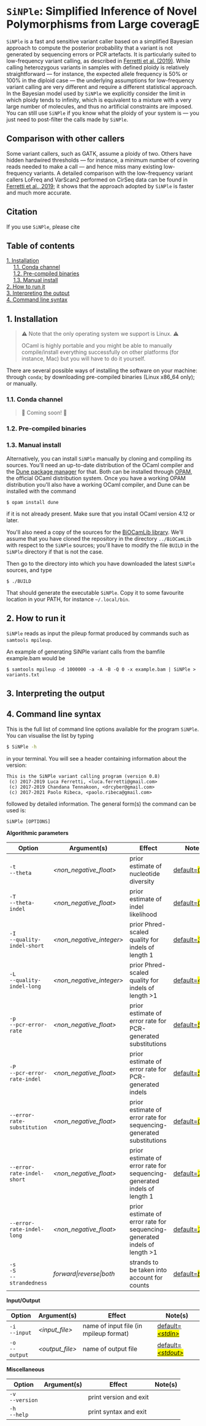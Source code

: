 # `SiNPle`: Simplified Inference of Novel Polymorphisms from Large coveragE

`SiNPle` is a fast and sensitive variant caller based on a simplified Bayesian approach to compute the posterior probability that a variant is not generated by sequencing errors or PCR artefacts. It is particularly suited to low-frequency variant calling, as described in [Ferretti et al. (2019)](https://www.mdpi.com/2073-4425/10/8/561/htm). While calling heterozygous variants in samples with defined ploidy is relatively straightforward &mdash; for instance, the expected allele frequency is 50% or 100% in the diploid case &mdash; the underlying assumptions for low-frequency variant calling are very different and require a different statistical approach.
In the Bayesian model used by `SiNPle` we explicitly consider the limit in which ploidy tends to infinity, which is equivalent to a mixture with a very large number of molecules, and thus no artificial constraints are imposed. You can still use `SiNPle` if you know what the ploidy of your system is &mdash; you just need to post-filter the calls made by `SiNPle`.

## Comparison with other callers

Some variant callers, such as GATK, assume a ploidy of two. Others have hidden hardwired thresholds &mdash; for instance, a minimum number of covering reads needed to make a call &mdash; and hence miss many existing low-frequency variants. A detailed comparison with the low-frequency variant callers LoFreq and VarScan2 performed on CirSeq data can be found in [Ferretti et al., 2019](https://www.mdpi.com/2073-4425/10/8/561/htm); it shows that the approach adopted by `SiNPle` is faster and much more accurate.

## Citation

If you use `SiNPle`, please cite

## Table of contents

[1. Installation](#1-installation)<br>
&emsp; [1.1. Conda channel](#11-conda-channel)<br>
&emsp; [1.2. Pre-compiled binaries](#12-pre-compiled-binaries)<br>
&emsp; [1.3. Manual install](#13-manual-install)<br>
[2. How to run it](#2-how-to-run-it)<br>
[3. Interpreting the output](#3-interpreting-the-output)<br>
[4. Command line syntax](#4-command-line-syntax)<br>

## 1. Installation

> :warning: Note that the only operating system we support is Linux. :warning:
>
> OCaml is highly portable and you might be able to manually compile/install everything successfully on other platforms (for instance, Mac) but you will have to do it yourself. 

There are several possible ways of installing the software on your machine: through `conda`; by downloading pre-compiled binaries (Linux x86_64 only); or manually.

### 1.1. Conda channel

> :construction: Coming soon! :construction:

### 1.2. Pre-compiled binaries 

### 1.3. Manual install

Alternatively, you can install `SiNPle` manually by cloning and compiling its sources. You'll need an up-to-date distribution of the OCaml compiler and the [Dune package manager](https://github.com/ocaml/dune) for that. Both can be installed through [OPAM](https://opam.ocaml.org/), the official OCaml distribution system. Once you have a working OPAM distribution you'll also have a working OCaml compiler, and Dune can be installed with the command
```
$ opam install dune
```
if it is not already present. Make sure that you install OCaml version 4.12 or later.

You'll also need a copy of the sources for the [BiOCamLib library](https://github.com/PaoloRibeca/BiOCamLib). We'll assume that you have cloned the repository in the directory `../BiOCamLib` with respect to the `SiNPle` sources; you'll have to modify the file `BUILD` in the `SiNPle` directory if that is not the case.

Then go to the directory into which you have downloaded the latest `SiNPle` sources, and type
```
$ ./BUILD
```

That should generate the executable `SiNPle`. Copy it to some favourite location in your PATH, for instance `~/.local/bin`.

## 2. How to run it

`SiNPle` reads as input the pileup format produced by commands such as `samtools mpileup`.

An example of generating SiNPle variant calls from the bamfile example.bam would be

```
$ samtools mpileup -d 1000000 -a -A -B -Q 0 -x example.bam | SiNPle > variants.txt
```
  
## 3. Interpreting the output

## 4. Command line syntax

This is the full list of command line options available for the program `SiNPle`. You can visualise the list by typing
```bash
$ SiNPle -h
```
in your terminal. You will see a header containing information about the version:
```
This is the SiNPle variant calling program (version 0.8)
 (c) 2017-2019 Luca Ferretti, <luca.ferretti@gmail.com>
 (c) 2017-2019 Chandana Tennakoon, <drcyber@gmail.com>
 (c) 2017-2021 Paolo Ribeca, <paolo.ribeca@gmail.com>
```
followed by detailed information. The general form(s) the command can be used is:
```
SiNPle [OPTIONS]
```

**Algorithmic parameters**

| Option | Argument(s) | Effect | Note(s) |
|-|-|-|-|
| `-t`<br>`--theta` | _&lt;non\_negative\_float&gt;_ |  prior estimate of nucleotide diversity | <ins>default=<mark>_0\.001_</mark></ins> |
| `-T`<br>`--theta-indel` | _&lt;non\_negative\_float&gt;_ |  prior estimate of indel likelihood | <ins>default=<mark>_0\.0001_</mark></ins> |
| `-I`<br>`--quality-indel-short` | _&lt;non\_negative\_integer&gt;_ |  prior Phred\-scaled quality for indels of length 1 | <ins>default=<mark>_35_</mark></ins> |
| `-L`<br>`--quality-indel-long` | _&lt;non\_negative\_integer&gt;_ |  prior Phred\-scaled quality for indels of length &gt;1 | <ins>default=<mark>_45_</mark></ins> |
| `-p`<br>`--pcr-error-rate` | _&lt;non\_negative\_float&gt;_ |  prior estimate of error rate for PCR\-generated substitutions | <ins>default=<mark>_5e\-07_</mark></ins> |
| `-P`<br>`--pcr-error-rate-indel` | _&lt;non\_negative\_float&gt;_ |  prior estimate of error rate for PCR\-generated indels | <ins>default=<mark>_5e\-08_</mark></ins> |
| `--error-rate-substitution` | _&lt;non\_negative\_float&gt;_ |  prior estimate of error rate for sequencing\-generated substitutions | <ins>default=<mark>_0\.0001_</mark></ins> |
| `--error-rate-indel-short` | _&lt;non\_negative\_float&gt;_ |  prior estimate of error rate for sequencing\-generated indels of length 1 | <ins>default=<mark>_1e\-05_</mark></ins> |
| `--error-rate-indel-long` | _&lt;non\_negative\_float&gt;_ |  prior estimate of error rate for sequencing\-generated indels of length &gt;1 | <ins>default=<mark>_1e\-06_</mark></ins> |
| `-s`<br>`-S`<br>`--strandedness` | _forward&#124;reverse&#124;both_ |  strands to be taken into account for counts | <ins>default=<mark>_both_</mark></ins> |

**Input/Output**

| Option | Argument(s) | Effect | Note(s) |
|-|-|-|-|
| `-i`<br>`--input` | _&lt;input\_file&gt;_ |  name of input file \(in mpileup format\) | <ins>default=<mark>_&lt;stdin&gt;_</mark></ins> |
| `-o`<br>`--output` | _&lt;output\_file&gt;_ |  name of output file | <ins>default=<mark>_&lt;stdout&gt;_</mark></ins> |

**Miscellaneous**

| Option | Argument(s) | Effect | Note(s) |
|-|-|-|-|
| `-v`<br>`--version` |  |  print version and exit |  |
| `-h`<br>`--help` |  |  print syntax and exit |  |

